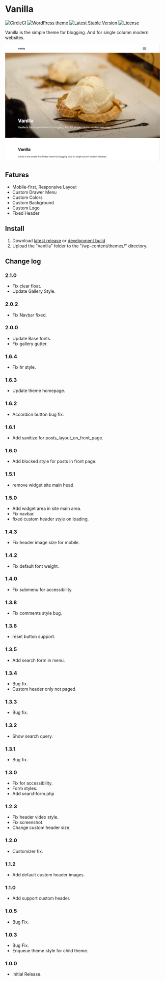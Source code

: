 # Vanilla

[![CircleCI](https://circleci.com/gh/torounit/vanilla.svg?style=svg)](https://circleci.com/gh/torounit/vanilla)
[![WordPress theme](https://img.shields.io/wordpress/theme/dt/vanilla.svg?style=flat-square)]()
[![Latest Stable Version](https://poser.pugx.org/torounit/vanilla/v/stable)](https://packagist.org/packages/torounit/vanilla?format=flat-square)
[![License](https://poser.pugx.org/torounit/vanilla/license)](https://packagist.org/packages/torounit/vanilla?format=flat-square)

Vanilla is the simple theme for blogging. And for single column modern websites.

![Screenshot](https://raw.githubusercontent.com/torounit/vanilla/master/screenshot.png)


## Fatures

* Mobile-first, Responsive Layout
* Custom Drawer Menu
* Custom Colors
* Custom Background
* Custom Logo
* Fixed Header

## Install

1. Download [latest release](https://wordpress.org/themes/vanilla/) or [development build](https://github.com/torounit/vanilla/archive/dist.zip)
2. Upload the "vanilla" folder to the "/wp-content/themes/" directory.

## Change log

### 2.1.0
* Fix clear float.
* Update Gallery Style.

### 2.0.2
* Fix Navbar fixed.

### 2.0.0
* Update Base fonts.
* Fix gallery gutter.

### 1.6.4
* Fix hr style.

### 1.6.3
* Update theme homepage.

### 1.6.2
* Accordion button bug fix.

### 1.6.1
* Add sanitize for posts_layout_on_front_page.

### 1.6.0
* Add blocked style for posts in front page.

### 1.5.1
* remove widget site main head.

### 1.5.0
* Add widget area in site main area.
* Fix navbar.
* fixed custom header style on loading.

### 1.4.3
* Fix header image size for mobile.

### 1.4.2
* Fix default font weight.

### 1.4.0
* Fix submenu for accessibility.

### 1.3.8
* Fix comments style bug.

### 1.3.6
* reset button support.

### 1.3.5
* Add search form in menu.

### 1.3.4
* Bug fix.
* Custom header only not paged.

### 1.3.3
* Bug fix.

### 1.3.2
* Show search query.

### 1.3.1
* Bug fix.

### 1.3.0
* Fix for accessibility.
* Form styles.
* Add searchform.php

### 1.2.3
* Fix header video style.
* Fix screenshot.
* Change custom header size.

### 1.2.0
* Customizer fix.

### 1.1.2
* Add default custom header images.

### 1.1.0
* Add support custom header.

### 1.0.5
* Bug Fix.

### 1.0.3
* Bug Fix.
* Enqueue theme style for child theme.

### 1.0.0
* Initial Release.
